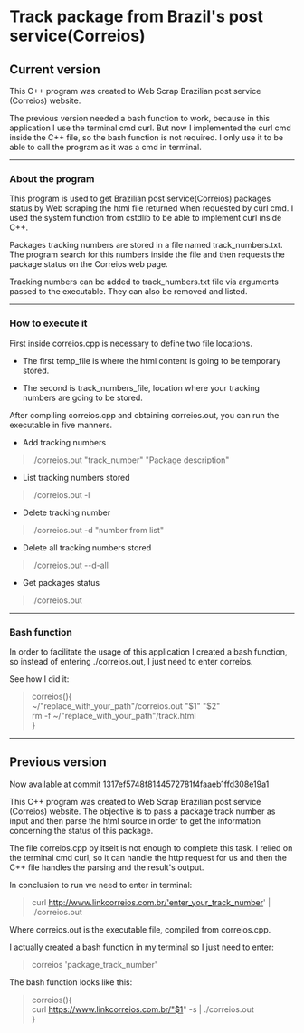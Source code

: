 # Track package from Brazil's post service(Correios)

## Current version

This C++ program was created to Web Scrap Brazilian post service (Correios) website.

The previous version needed a bash function to work, because in this application I use the terminal cmd curl. But now I implemented the curl cmd inside the C++ file, so the bash function is not required. I only use it to be able to call the program as it was a cmd in terminal.

---

### About the program

This program is used to get Brazilian post service(Correios) packages status by Web scraping the html file returned when requested by curl cmd. I used the system function from cstdlib to be able to implement curl inside C++.

Packages tracking numbers are stored in a file named track_numbers.txt. The program search for this numbers inside the file and then requests the package status on the Correios web page.

Tracking numbers can be added to track_numbers.txt file via arguments passed to the executable. They can also be removed and listed.

---

### How to execute it

First inside correios.cpp is necessary to define two file locations. 

- The first temp_file is where the html content is going to be temporary stored.

- The second is track_numbers_file, location where your tracking numbers are going to be stored.

After compiling correios.cpp and obtaining correios.out, you can run the executable in five manners.

- Add tracking numbers

> ./correios.out "track_number" "Package description"

- List tracking numbers stored

> ./correios.out -l

- Delete tracking number

> ./correios.out -d "number from list"

- Delete all tracking numbers stored

> ./correios.out --d-all

- Get packages status

> ./correios.out

---

### Bash function

In order to facilitate the usage of this application I created a bash function, so instead of entering ./correios.out, I just need to enter correios.

See how I did it:

> correios(){ \
  ~/"replace_with_your_path"/correios.out "$1" "$2" \
  rm -f ~/"replace_with_your_path"/track.html \
}

---

## Previous version

Now available at commit 1317ef5748f8144572781f4faaeb1ffd308e19a1

This C++ program was created to Web Scrap Brazilian post service (Correios) website. The objective is to pass a package track number as input and then parse the html source in order to get the information concerning the status of this package.

The file correios.cpp by itselt is not enough to complete this task. I relied on the terminal cmd curl, so it can handle the http request for us and then the C++ file handles the parsing and the result's output.

In conclusion to run we need to enter in terminal:

>curl http://www.linkcorreios.com.br/'enter_your_track_number' | ./correios.out 

Where correios.out is the executable file, compiled from correios.cpp.

I actually created a bash function in my terminal so I just need to enter: 

>correios 'package_track_number'

The bash function looks like this:

>correios(){ \
  curl https://www.linkcorreios.com.br/"$1" -s | ./correios.out \
}